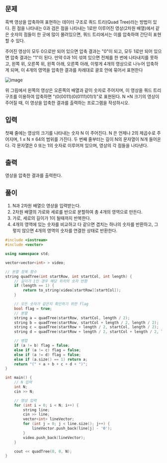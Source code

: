 ## 문제
흑백 영상을 압축하여 표현하는 데이터 구조로 쿼드 트리(Quad Tree)라는 방법이 있다. 흰 점을 나타내는 0과 검은 점을 나타내는 1로만 이루어진 영상(2차원 배열)에서 같은 숫자의 점들이 한 곳에 많이 몰려있으면, 쿼드 트리에서는 이를 압축하여 간단히 표현할 수 있다.

주어진 영상이 모두 0으로만 되어 있으면 압축 결과는 "0"이 되고, 모두 1로만 되어 있으면 압축 결과는 "1"이 된다. 만약 0과 1이 섞여 있으면 전체를 한 번에 나타내지를 못하고, 왼쪽 위, 오른쪽 위, 왼쪽 아래, 오른쪽 아래, 이렇게 4개의 영상으로 나누어 압축하게 되며, 이 4개의 영역을 압축한 결과를 차례대로 괄호 안에 묶어서 표현한다

![image](https://user-images.githubusercontent.com/39729721/186342518-f400d786-bf8c-44fe-ae7a-3369f2dd68d2.png)


위 그림에서 왼쪽의 영상은 오른쪽의 배열과 같이 숫자로 주어지며, 이 영상을 쿼드 트리 구조를 이용하여 압축하면 "(0(0011)(0(0111)01)1)"로 표현된다.  N ×N 크기의 영상이 주어질 때, 이 영상을 압축한 결과를 출력하는 프로그램을 작성하시오.

## 입력
첫째 줄에는 영상의 크기를 나타내는 숫자 N 이 주어진다. N 은 언제나 2의 제곱수로 주어지며, 1 ≤ N ≤ 64의 범위를 가진다. 두 번째 줄부터는 길이 N의 문자열이 N개 들어온다. 각 문자열은 0 또는 1의 숫자로 이루어져 있으며, 영상의 각 점들을 나타낸다.

## 출력
영상을 압축한 결과를 출력한다.

## 풀이
1. N과 2차원 배열으 영상을 입력받는다.
2. 2차원 배열의 가로와 세로를 반으로 분할하여 총 4개의 영역으로 만든다.
3. 가로, 세로의 길이가 1이 될때까지 반복한다.
4. 4개의 영역에 있는 숫자를 비교하고 다 같으면 겹치는 하나의 숫자를 반환하고, 그렇지 않으면 4개의 영역의 숫자를 연결한 상태로 반환한다.


```cpp
#include <iostream>
#include <vector>

using namespace std;

vector<vector<int> > video;

// 분할 정복 함수
string quadTree(int startRow, int startCol, int length) {
    // 길이가 1인 경우 해당 위치의 숫자 반환
    if (length == 1) {
        return to_string(video[startRow][startCol]);
    }

    // 모든 숫자가 같은지 확인하기 위한 flag
    bool flag = true;
    // 분할
    string a = quadTree(startRow, startCol, length / 2);
    string b = quadTree(startRow, startCol + length / 2, length / 2);
    string c = quadTree(startRow + length / 2, startCol, length / 2);
    string d = quadTree(startRow + length / 2, startCol + length / 2, length / 2);

    // 병합
    if (a != b) flag = false;
    else if (a != c) flag = false;
    else if (a != d) flag = false;
    else if (a.size() == 1) return a;
    return "(" + a + b + c + d + ")";
}

int main() {
    // N 입력
    int N;
    cin >> N;

    // 영상 입력
    for (int i = 0; i < N; i++) {
        string line;
        cin >> line;
        vector<int> lineVector;
        for (int j = 0; j < line.size(); j++) {
            lineVector.push_back(line[j] - '0');
        }
        video.push_back(lineVector);
    }

    cout << quadTree(0, 0, N);
}
```
